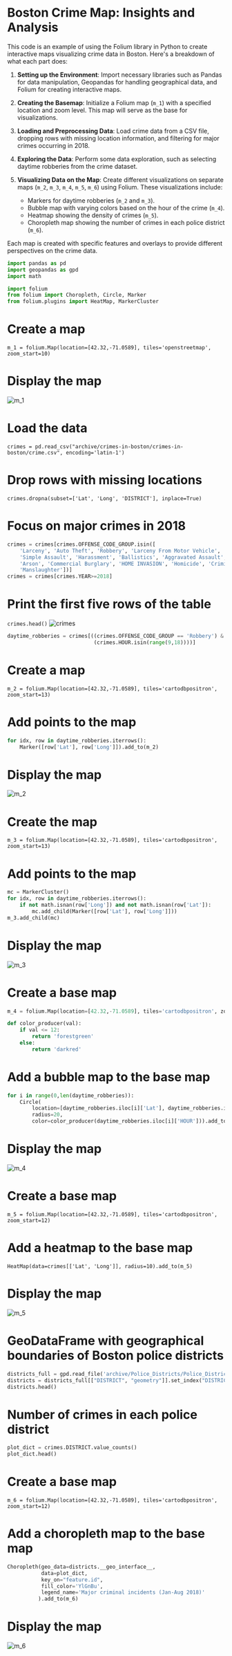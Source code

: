 # Boston Crime Map: Insights and Analysis

This code is an example of using the Folium library in Python to create interactive maps visualizing crime data in Boston. Here's a breakdown of what each part does:

1. **Setting up the Environment**: Import necessary libraries such as Pandas for data manipulation, Geopandas for handling geographical data, and Folium for creating interactive maps.

2. **Creating the Basemap**: Initialize a Folium map (`m_1`) with a specified location and zoom level. This map will serve as the base for visualizations.

3. **Loading and Preprocessing Data**: Load crime data from a CSV file, dropping rows with missing location information, and filtering for major crimes occurring in 2018.

4. **Exploring the Data**: Perform some data exploration, such as selecting daytime robberies from the crime dataset.

5. **Visualizing Data on the Map**: Create different visualizations on separate maps (`m_2`, `m_3`, `m_4`, `m_5`, `m_6`) using Folium. These visualizations include:
   - Markers for daytime robberies (`m_2` and `m_3`).
   - Bubble map with varying colors based on the hour of the crime (`m_4`).
   - Heatmap showing the density of crimes (`m_5`).
   - Choropleth map showing the number of crimes in each police district (`m_6`).

Each map is created with specific features and overlays to provide different perspectives on the crime data.
```py
import pandas as pd
import geopandas as gpd
import math

import folium
from folium import Choropleth, Circle, Marker
from folium.plugins import HeatMap, MarkerCluster
```
# Create a map
`m_1 = folium.Map(location=[42.32,-71.0589], tiles='openstreetmap', zoom_start=10)`

# Display the map
![m_1](m_1.png)

# Load the data
`crimes = pd.read_csv("archive/crimes-in-boston/crimes-in-boston/crime.csv", encoding='latin-1')`

# Drop rows with missing locations
`crimes.dropna(subset=['Lat', 'Long', 'DISTRICT'], inplace=True)`

# Focus on major crimes in 2018
```py
crimes = crimes[crimes.OFFENSE_CODE_GROUP.isin([
    'Larceny', 'Auto Theft', 'Robbery', 'Larceny From Motor Vehicle', 'Residential Burglary',
    'Simple Assault', 'Harassment', 'Ballistics', 'Aggravated Assault', 'Other Burglary', 
    'Arson', 'Commercial Burglary', 'HOME INVASION', 'Homicide', 'Criminal Harassment', 
    'Manslaughter'])]
crimes = crimes[crimes.YEAR>=2018]
```
# Print the first five rows of the table
`crimes.head()`
![crimes](/media/crimes.png)

```py
daytime_robberies = crimes[((crimes.OFFENSE_CODE_GROUP == 'Robbery') & \
                            (crimes.HOUR.isin(range(9,18))))]

```
# Create a map
`m_2 = folium.Map(location=[42.32,-71.0589], tiles='cartodbpositron', zoom_start=13)`

# Add points to the map
```py
for idx, row in daytime_robberies.iterrows():
    Marker([row['Lat'], row['Long']]).add_to(m_2)
```
# Display the map
![m_2](/media/m_2.png)

# Create the map
`m_3 = folium.Map(location=[42.32,-71.0589], tiles='cartodbpositron', zoom_start=13)`

# Add points to the map
```py
mc = MarkerCluster()
for idx, row in daytime_robberies.iterrows():
    if not math.isnan(row['Long']) and not math.isnan(row['Lat']):
        mc.add_child(Marker([row['Lat'], row['Long']]))
m_3.add_child(mc)
```

# Display the map
![m_3](/media/m_3.png)

# Create a base map
```py
m_4 = folium.Map(location=[42.32,-71.0589], tiles='cartodbpositron', zoom_start=13)

def color_producer(val):
    if val <= 12:
        return 'forestgreen'
    else:
        return 'darkred'
```

# Add a bubble map to the base map
```py
for i in range(0,len(daytime_robberies)):
    Circle(
        location=[daytime_robberies.iloc[i]['Lat'], daytime_robberies.iloc[i]['Long']],
        radius=20,
        color=color_producer(daytime_robberies.iloc[i]['HOUR'])).add_to(m_4)
```
# Display the map
![m_4](/media/m_4.png)

# Create a base map
`m_5 = folium.Map(location=[42.32,-71.0589], tiles='cartodbpositron', zoom_start=12)`

# Add a heatmap to the base map
`HeatMap(data=crimes[['Lat', 'Long']], radius=10).add_to(m_5)`

# Display the map
![m_5](/media/m_5.png)

# GeoDataFrame with geographical boundaries of Boston police districts
```py
districts_full = gpd.read_file('archive/Police_Districts/Police_Districts/Police_Districts.shp')
districts = districts_full[["DISTRICT", "geometry"]].set_index("DISTRICT")
districts.head()
```

# Number of crimes in each police district
```py
plot_dict = crimes.DISTRICT.value_counts()
plot_dict.head()
```

# Create a base map
`m_6 = folium.Map(location=[42.32,-71.0589], tiles='cartodbpositron', zoom_start=12)`

# Add a choropleth map to the base map
```py
Choropleth(geo_data=districts.__geo_interface__, 
           data=plot_dict, 
           key_on="feature.id", 
           fill_color='YlGnBu', 
           legend_name='Major criminal incidents (Jan-Aug 2018)'
          ).add_to(m_6)
```
# Display the map
![m_6](/media/m_6.png)


